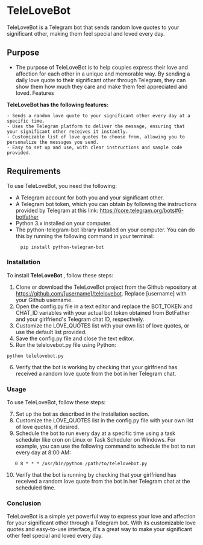 <h1>TeleLoveBot </h1>

TeleLoveBot is a Telegram bot that sends random love quotes to your significant other, making them feel special and loved every day.

## Purpose
- The purpose of TeleLoveBot is to help couples express their love and affection for each other in a unique and memorable way. By sending a daily love quote to their significant other through Telegram, they can show them how much they care and make them feel appreciated and loved.
Features

<b>TeleLoveBot has the following features:</b>

    - Sends a random love quote to your significant other every day at a specific time.
    - Uses the Telegram platform to deliver the message, ensuring that your significant other receives it instantly.
    - Customizable list of love quotes to choose from, allowing you to personalize the messages you send.
    - Easy to set up and use, with clear instructions and sample code provided.
    
    
  ## Requirements
To use TeleLoveBot, you need the following:

   - A Telegram account for both you and your significant other.
   - A Telegram bot token, which you can obtain by following the instructions provided by Telegram at this link: https://core.telegram.org/bots#6-botfather
   - Python 3.x installed on your computer.
   - The python-telegram-bot library installed on your computer. You can do this by running the following command in your terminal:
```
     pip install python-telegram-bot
```
 
### Installation

To install <b>TeleLoveBot </b>, follow these steps:
 
 1. Clone or download the TeleLoveBot project from the Github repository at https://github.com/[username]/telelovebot. Replace [username] with your Github username.
 2. Open the config.py file in a text editor and replace the BOT_TOKEN and CHAT_ID variables with your actual bot token obtained from BotFather and your girlfriend's Telegram chat ID, respectively.
 3. Customize the LOVE_QUOTES list with your own list of love quotes, or use the default list provided.
 4. Save the config.py file and close the text editor.
 5. Run the telelovebot.py file using Python:
 ```
 python telelovebot.py
```
 6. Verify that the bot is working by checking that your girlfriend has received a random love quote from the bot in her Telegram chat.
 
### Usage

To use TeleLoveBot, follow these steps:


   7.  Set up the bot as described in the Installation section.
   8.  Customize the LOVE_QUOTES list in the config.py file with your own list of love quotes, if desired.
   9. Schedule the bot to run every day at a specific time using a task scheduler like cron on Linux or Task Scheduler on Windows. For example, you can use the following command to schedule the bot to run every day at 8:00 AM:
```
   0 8 * * * /usr/bin/python /path/to/telelovebot.py
```
   10. Verify that the bot is running by checking that your girlfriend has received a random love quote from the bot in her Telegram chat at the scheduled time.
   
  ### Conclusion

TeleLoveBot is a simple yet powerful way to express your love and affection for your significant other through a Telegram bot. With its customizable love quotes and easy-to-use interface, it's a great way to make your significant other feel special and loved every day.



 
